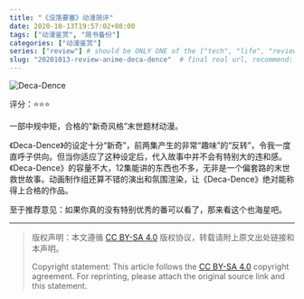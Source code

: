 ```yaml
---
title: "《没落要塞》动漫简评"
date: 2020-10-13T19:57:02+08:00
tags: ["动漫鉴赏", "简书备份"]
categories: ["动漫鉴赏"]
series: ["review"] # should be ONLY ONE of the ["tech", "life", "review"]
slug: "20201013-review-anime-deca-dence"  # final real url, recommend: start by date, follow lower case words with hyphen splitter. E.g., `20230316-text-title`
---
```


![Deca-Dence](/img/posts/9835942-ac6244a3e751ea56.jpg? "Deca-Dence")

评分：⭐⭐⭐

一部中规中矩，合格的“新奇风格”末世题材动漫。

《Deca-Dence》的设定十分“新奇”，前两集产生的非常“趣味”的“反转”，令我一度直呼子供向。但当你适应了这种设定后，代入故事中并不会有特别大的违和感。《Deca-Dence》的容量不大，12集能讲的东西也不多，无非是一个偏套路的末世救世故事。动画制作组还算不错的演出和氛围渲染，让《Deca-Dence》绝对能称得上合格的作品。

至于推荐意见：如果你真的没有特别优秀的番可以看了，那来看这个也海星吧。

---

> 版权声明：本文遵循 [CC BY-SA 4.0](https://creativecommons.org/licenses/by-sa/4.0/deed.zh) 版权协议，转载请附上原文出处链接和本声明。
>
> Copyright statement: This article follows the [CC BY-SA 4.0](https://creativecommons.org/licenses/by-sa/4.0/deed.en) copyright agreement. For reprinting, please attach the original source link and this statement.
